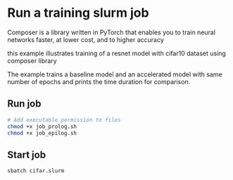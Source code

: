 # Run a training slurm job

Composer is a library written in PyTorch that enables you to train neural networks faster, at lower cost, and to higher accuracy

this example illustrates training of a resnet model with cifar10 dataset using composer library

The example trains a baseline model and an accelerated model with same number of epochs and prints the time duration for comparison. 

## Run job

```bash
# Add executable permission to files
chmod +x job_prolog.sh
chmod +x job_epilog.sh
```

## Start job

```bash
sbatch cifar.slurm
```
